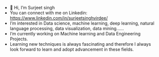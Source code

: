 - 👋 Hi, I’m Surjeet singh
- You can connect with me on Linkedin: https://www.linkedin.com/in/surjeetsinghvirdee/ 
- I’m interested in Data science, machine learning, deep learning, natural language processing, data visualization, data mining......
- I’m currently working on Machine learning and Data Engineering Projects.
- Learning new techniques is always fascinating and therefore I always look forward to learn and adopt advancement in these fields.


<!---
surjitsingh790/surjitsingh790 is a ✨ special ✨ repository because its `README.md` (this file) appears on your GitHub profile.
You can click the Preview link to take a look at your changes.
--->
